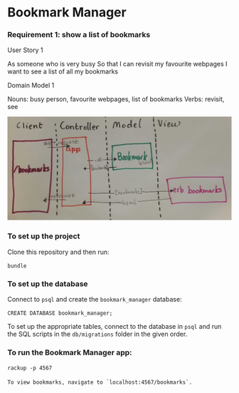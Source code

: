 # Bookmark Manager

### Requirement 1: show a list of bookmarks

  User Story 1

As someone who is very busy
So that I can revisit my favourite webpages
I want to see a list of all my bookmarks

  Domain Model 1
  
Nouns: busy person, favourite webpages, list of bookmarks
Verbs: revisit, see

![Bookmark Manager Domain Model](./public/images/bookmark_manager_1.png)

### To set up the project
Clone this repository and then run:

```
bundle
```

### To set up the database

Connect to `psql` and create the `bookmark_manager` database:

```
CREATE DATABASE bookmark_manager;
```

To set up the appropriate tables, connect to the database in `psql` and run the SQL scripts in the `db/migrations` folder in the given order.

### To run the Bookmark Manager app:

```
rackup -p 4567

To view bookmarks, navigate to `localhost:4567/bookmarks`.